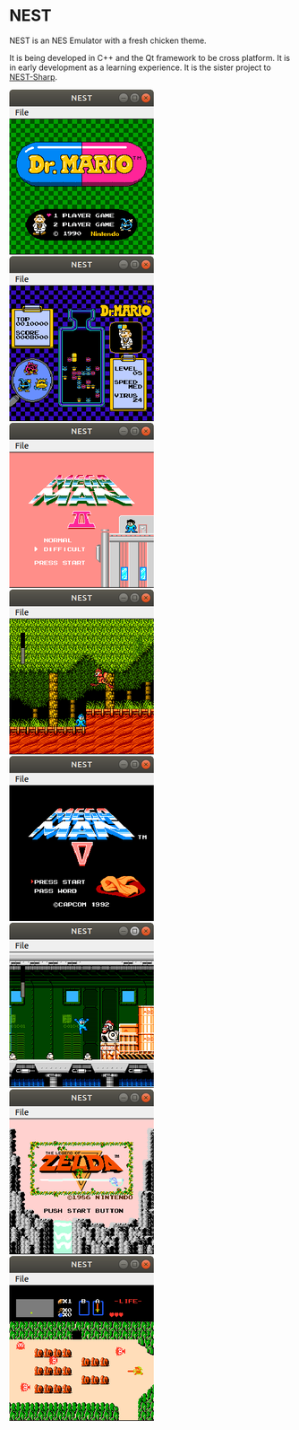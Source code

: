 # NEST

NEST is an NES Emulator with a fresh chicken theme.

It is being developed in C++ and the Qt framework to be cross platform. It is in early development as a learning experience.
It is the sister project to [NEST-Sharp](https://github.com/Daniel-McCarthy/NEST-Sharp/).

![ ](https://github.com/Daniel-McCarthy/NEST/blob/master/Preview%20Images/NEST%20Preview-1.png)
![ ](https://github.com/Daniel-McCarthy/NEST/blob/master/Preview%20Images/NEST%20Preview-2.png)<br>
![ ](https://github.com/Daniel-McCarthy/NEST/blob/master/Preview%20Images/NEST%20Preview-3.png)
![ ](https://github.com/Daniel-McCarthy/NEST/blob/master/Preview%20Images/NEST%20Preview-4.png)<br>
![ ](https://github.com/Daniel-McCarthy/NEST/blob/master/Preview%20Images/NEST%20Preview-5.png)
![ ](https://github.com/Daniel-McCarthy/NEST/blob/master/Preview%20Images/NEST%20Preview-6.png)<br>
![ ](https://github.com/Daniel-McCarthy/NEST/blob/master/Preview%20Images/NEST%20Preview-7.png)
![ ](https://github.com/Daniel-McCarthy/NEST/blob/master/Preview%20Images/NEST%20Preview-8.png)<br>
